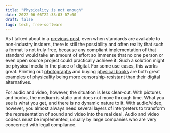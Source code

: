 ```yaml
---
title: "Physicality is not enough"
date: 2022-06-06T22:33:03-07:00
draft: false
tags: tech, free-software
---
```


As I talked about in a [previous post](), even when standards are available to non-industry insiders, there is still the possibility and often reality that such a format is not truly free, because any compliant implementation of that standard would take an amount of effort so immense that no one person or even open source project could practically achieve it. Such a solution might be physical media in the place of digital. For some use cases, this works great. Printing out [photographs](https://www.reuters.com/technology/exclusive-apples-child-protection-features-spark-concern-within-its-own-ranks-2021-08-12/) and buying [physical books](https://www.nbcnews.com/technolog/you-dont-own-your-kindle-books-amazon-reminds-customer-1C6626211/) are both great examples of physicality being more censorship-resistant than their digital alternatives.

For audio and video, however, the situation is less clear-cut. With pictures and books, the medium is static and does not move through time. What you see is what you get, and there is no dynamic nature to it. With audio/video, however, you almost always need several layers of interpreters to transform the representation of sound and video into the real deal. Audio and video codecs must be implemented, usually by large companies who are very concerned with legal compliance. 